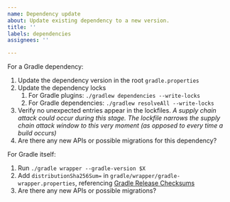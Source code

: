 ```yaml
---
name: Dependency update
about: Update existing dependency to a new version.
title: ''
labels: dependencies
assignees: ''

---
```


For a Gradle dependency:
1. Update the dependency version in the root `gradle.properties`
1. Update the dependency locks
    1. For Gradle plugins: `./gradlew dependencies --write-locks`
    1. For Gradle dependencies: `./gradlew resolveAll --write-locks`
1. Verify no unexpected entries appear in the lockfiles. _A supply chain attack could occur during this stage. The lockfile narrows the supply chain attack window to this very moment (as opposed to every time a build occurs)_
1. Are there any new APIs or possible migrations for this dependency?

For Gradle itself:
1. Run `./gradle wrapper --gradle-version $X`
1. Add `distributionSha256Sum=` in `gradle/wrapper/gradle-wrapper.properties`, referencing [Gradle Release Checksums](https://gradle.org/release-checksums/)
1. Are there any new APIs or possible migrations?

